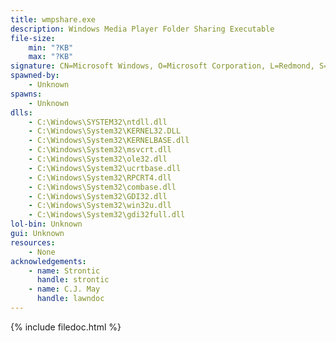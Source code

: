 ```yaml
---
title: wmpshare.exe
description: Windows Media Player Folder Sharing Executable
file-size:
    min: "?KB"
    max: "?KB"
signature: CN=Microsoft Windows, O=Microsoft Corporation, L=Redmond, S=Washington, C=US
spawned-by:
    - Unknown
spawns:
    - Unknown
dlls:
    - C:\Windows\SYSTEM32\ntdll.dll
    - C:\Windows\System32\KERNEL32.DLL
    - C:\Windows\System32\KERNELBASE.dll
    - C:\Windows\System32\msvcrt.dll
    - C:\Windows\System32\ole32.dll
    - C:\Windows\System32\ucrtbase.dll
    - C:\Windows\System32\RPCRT4.dll
    - C:\Windows\System32\combase.dll
    - C:\Windows\System32\GDI32.dll
    - C:\Windows\System32\win32u.dll
    - C:\Windows\System32\gdi32full.dll
lol-bin: Unknown
gui: Unknown
resources:
    - None
acknowledgements:
    - name: Strontic
      handle: strontic
    - name: C.J. May
      handle: lawndoc
---
```


{% include filedoc.html %}

